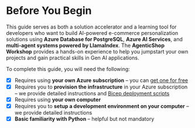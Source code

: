 # Before You Begin

This guide serves as both a solution accelerator and a learning tool for developers who want to build AI-powered e-commerce personalization solutions using **Azure Database for PostgreSQL**, **Azure AI Services**, and **multi-agent systems powered by LlamaIndex**. The **AgenticShop Workshop** provides a hands-on experience to help you jumpstart your own projects and gain practical skills in Gen AI applications.

To complete this guide, you will need the following:

- [X] Requires using **your own Azure subscription** – you can [get one for free](https://azure.microsoft.com/pricing/purchase-options/azure-account)
- [X] Requires you to **provision the infrastructure** in your Azure subscription – we provide detailed instructions and [Bicep deployment scripts](https://learn.microsoft.com/azure/azure-resource-manager/bicep/deployment-script-bicep)
- [X] Requires using **your own computer**
- [X] Requires you to **setup a development environment on your computer** – we provide detailed instructions
- [X] **Basic familiarity with Python** – helpful but not mandatory
